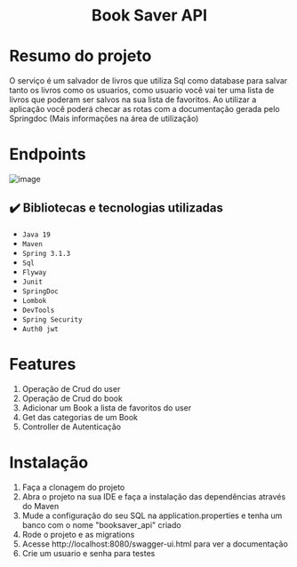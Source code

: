 <h1 align="center"> Book Saver API </h1>

# Resumo do projeto
O serviço é um salvador de livros que utiliza Sql como database para salvar tanto os livros como os usuarios, 
como usuario você vai ter uma lista de livros que poderam ser salvos na sua lista de favoritos. 
Ao utilizar a aplicação você poderá checar as rotas com a documentação gerada pelo Springdoc (Mais informações na área de utilização)

# Endpoints

![image](https://github.com/PedroUchoa/Spring-Book-Api/assets/98981764/770fae19-b0bf-4894-b1d4-e950ba0a604c)


## ✔️ Bibliotecas e tecnologias utilizadas

- ``Java 19``
- ``Maven``
- ``Spring 3.1.3``
- ``Sql``
- ``Flyway``
- ``Junit``
- ``SpringDoc``
- ``Lombok``
- ``DevTools``
- ``Spring Security``
- ``Auth0 jwt``

# Features 
1. Operação de Crud do user
2. Operação de Crud do book
3. Adicionar um Book a lista de favoritos do user
4. Get das categorias de um Book
5. Controller de Autenticação 

# Instalação
1. Faça a clonagem do projeto
2. Abra o projeto na sua IDE e faça a instalação das dependências através do Maven
3. Mude a configuração do seu SQL na application.properties e tenha um banco com o nome "booksaver_api" criado
4. Rode o projeto e as migrations
5. Acesse http://localhost:8080/swagger-ui.html para ver a documentação
6. Crie um usuario e senha para testes
